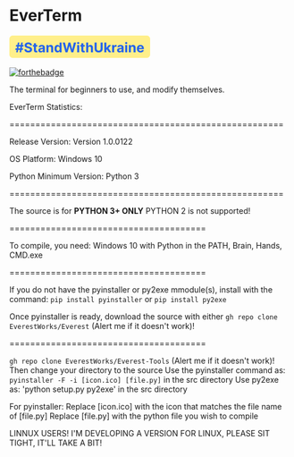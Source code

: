 # EverTerm
[![Stand With Ukraine](https://raw.githubusercontent.com/vshymanskyy/StandWithUkraine/main/badges/StandWithUkraine.svg)](https://stand-with-ukraine.pp.ua)

[![forthebadge](https://forthebadge.com/images/badges/powered-by-electricity.svg)](https://forthebadge.com)

The terminal for beginners to use, and modify themselves.

EverTerm Statistics:

=====================================================

Release Version: Version 1.0.0122

OS Platform: Windows 10

Python Minimum Version: Python 3

=====================================================

The source is for **PYTHON 3+ ONLY** PYTHON 2 is not supported!

======================================


To compile, you need:
Windows 10 with Python in the PATH, 
Brain, 
Hands, 
CMD.exe


======================================


If you do not have the pyinstaller or py2exe mmodule(s), install with the command: 
`pip install pyinstaller` or `pip install py2exe`

Once pyinstaller is ready, download the source with either
`gh repo clone EverestWorks/Everest` (Alert me if it doesn't work)!


======================================


`gh repo clone EverestWorks/Everest-Tools` (Alert me if it doesn't work)!
Then change your directory to the source
Use the pyinstaller command as: 
`pyinstaller -F -i [icon.ico] [file.py]` in the src directory
Use py2exe as:
'python setup.py py2exe' in the src directory

For pyinstaller:
Replace [icon.ico] with the icon that matches the file name of [file.py]
Replace [file.py] with the python file you wish to compile


LINNUX USERS! I'M DEVELOPING A VERSION FOR LINUX, PLEASE SIT TIGHT, IT'LL TAKE A BIT!

